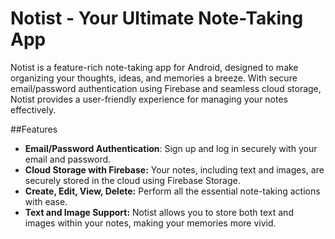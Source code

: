 # Notist - Your Ultimate Note-Taking App
Notist is a feature-rich note-taking app for Android, designed to make organizing your thoughts, ideas, and memories a breeze. With secure email/password authentication using Firebase and seamless cloud storage, Notist provides a user-friendly experience for managing your notes effectively.

##Features
* **Email/Password Authentication**: Sign up and log in securely with your email and password.
* **Cloud Storage with Firebase:** Your notes, including text and images, are securely stored in the cloud using Firebase Storage.
* **Create, Edit, View, Delete:** Perform all the essential note-taking actions with ease.
* **Text and Image Support:** Notist allows you to store both text and images within your notes, making your memories more vivid.
